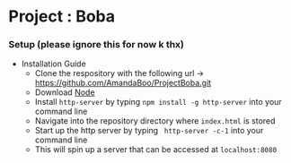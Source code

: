 # Project : Boba

### Setup (please ignore this for now k thx)

- Installation Guide
  - Clone the respository with the following url -> https://github.com/AmandaBoo/ProjectBoba.git
  - Download [Node](https://nodejs.org/en/)
  - Install ```http-server``` by typing ``npm install -g http-server`` into your command line
  - Navigate into the repository directory where ``index.html`` is stored
  - Start up the http server by typing `` http-server -c-1`` into your command line
  - This will spin up a server that can be accessed at ``localhost:8080``

